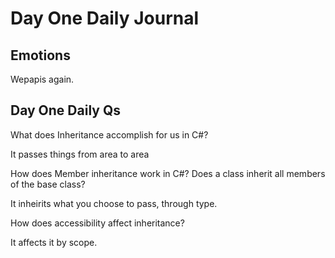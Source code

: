 

# Day One Daily Journal

## Emotions

Wepapis again.

## Day One Daily Qs

What does Inheritance accomplish for us in C#?

It passes things from area to area

How does Member inheritance work in C#? Does a class inherit all members of the base class?

It inheirits what you choose to pass, through type.

How does accessibility affect inheritance?

It affects it by scope.

